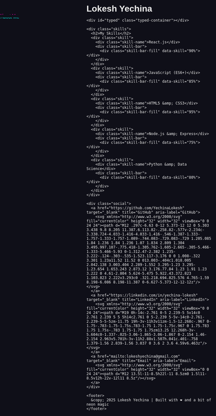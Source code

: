 <!DOCTYPE html>
<html lang="en">
<head>
<meta charset="UTF-8" />
<meta name="viewport" content="width=device-width, initial-scale=1" />
<title>Lokesh Yechina | About Me</title>
<style>
  /* Basic Reset */
  * {
    margin: 0;
    padding: 0;
    box-sizing: border-box;
  }
  html, body {
    height: 100%;
    font-family: 'Poppins', sans-serif;
    background: #0f0f18;
    color: #eee;
    overflow-x: hidden;
  }

  /* Neon glowing gradient background with subtle animation */
  body {
    background: linear-gradient(270deg, #0f0f18, #150024, #0f0f18);
    background-size: 600% 600%;
    animation: gradientBG 15s ease infinite;
  }
  @keyframes gradientBG {
    0% {background-position: 0% 50%;}
    50% {background-position: 100% 50%;}
    100% {background-position: 0% 50%;}
  }

  /* Container */
  .container {
    max-width: 900px;
    margin: 3rem auto;
    padding: 2rem 3rem;
    background: rgba(20, 0, 40, 0.75);
    border-radius: 20px;
    box-shadow: 0 0 15px 5px #9400ff88, inset 0 0 25px #7a00ff88;
  }

  /* Title with neon glow */
  h1 {
    font-size: 3rem;
    font-weight: 900;
    text-align: center;
    margin-bottom: 1rem;
    position: relative;
    color: #e600ff;
    animation: neonGlow 2s ease-in-out infinite alternate;
  }
  @keyframes neonGlow {
    0% {
      text-shadow:
        0 0 5px #ff00de,
        0 0 10px #ff00de,
        0 0 20px #ff00de,
        0 0 40px #ff00de;
      color: #ff00de;
    }
    100% {
      text-shadow:
        0 0 20px #ff6eff,
        0 0 30px #ff6eff,
        0 0 40px #ff6eff,
        0 0 60px #ff6eff;
      color: #ff6eff;
    }
  }

  /* Glitch effect for subtitle */
  .glitch {
    position: relative;
    color: #fff;
    font-weight: 900;
    font-size: 2rem;
    text-align: center;
    margin-bottom: 2rem;
  }
  .glitch::before, .glitch::after {
    content: attr(data-text);
    position: absolute;
    left: 0;
    width: 100%;
    overflow: hidden;
    clip: rect(0, 900px, 0, 0);
  }
  .glitch::before {
    animation: glitchTop 2s infinite linear alternate-reverse;
    color: #ff00c8;
    z-index: -1;
  }
  .glitch::after {
    animation: glitchBottom 2s infinite linear alternate-reverse;
    color: #00fff7;
    z-index: -2;
  }
  @keyframes glitchTop {
    0% {
      clip: rect(0, 900px, 5px, 0);
      transform: translate(-2px, -2px);
    }
    50% {
      clip: rect(2px, 900px, 8px, 0);
      transform: translate(2px, 2px);
    }
    100% {
      clip: rect(0, 900px, 5px, 0);
      transform: translate(-2px, -2px);
    }
  }
  @keyframes glitchBottom {
    0% {
      clip: rect(10px, 900px, 15px, 0);
      transform: translate(2px, 2px);
    }
    50% {
      clip: rect(12px, 900px, 18px, 0);
      transform: translate(-2px, -2px);
    }
    100% {
      clip: rect(10px, 900px, 15px, 0);
      transform: translate(2px, 2px);
    }
  }

  /* Typed text container */
  .typed-container {
    font-size: 1.2rem;
    margin: 1rem auto 2rem;
    max-width: 600px;
    text-align: center;
    line-height: 1.5;
    color: #ddd;
    min-height: 80px;
    font-family: 'Courier New', Courier, monospace;
    border-left: 2px solid #ff33cc;
    padding-left: 10px;
    white-space: pre-wrap;
  }

  /* Animated Skill bars */
  .skills {
    margin-top: 2rem;
  }
  .skills h2 {
    color: #ff4dff;
    text-align: center;
    margin-bottom: 1rem;
    font-weight: 700;
    text-shadow: 0 0 10px #ff00ffaa;
  }
  .skill {
    margin: 1rem 0;
  }
  .skill-name {
    font-weight: 700;
    margin-bottom: 0.3rem;
  }
  .skill-bar {
    background: #2e004f;
    border-radius: 15px;
    overflow: hidden;
  }
  .skill-bar-fill {
    height: 20px;
    width: 0;
    background: linear-gradient(90deg, #ff00cc, #6600ff);
    box-shadow: 0 0 15px #ff00ccaa;
    border-radius: 15px;
    transition: width 1.5s ease-in-out;
  }

  /* Social icons */
  .social {
    text-align: center;
    margin-top: 3rem;
  }
  .social a {
    display: inline-block;
    margin: 0 15px;
    text-decoration: none;
    color: #ff33cc;
    font-size: 2rem;
    transition: transform 0.3s ease, color 0.3s ease;
    filter: drop-shadow(0 0 5px #ff33cc);
  }
  .social a:hover {
    color: #ffffff;
    transform: scale(1.3) rotate(10deg);
    filter: drop-shadow(0 0 20px #ff33cc);
  }

  /* Footer */
  footer {
    margin-top: 3rem;
    text-align: center;
    color: #880088aa;
    font-style: italic;
    font-size: 0.9rem;
  }

  /* Responsive */
  @media (max-width: 600px) {
    h1 {
      font-size: 2.2rem;
    }
    .skills {
      max-width: 100%;
      padding: 0 1rem;
    }
    .typed-container {
      font-size: 1rem;
      padding: 0 1rem;
    }
  }
</style>
</head>
<body>

  <div class="container">
    <h1>Lokesh Yechina</h1>
    <div class="glitch" data-text="About Me"></div>

    <div id="typed" class="typed-container"></div>

    <div class="skills">
      <h2>My Skills</h2>
      <div class="skill">
        <div class="skill-name">React.js</div>
        <div class="skill-bar">
          <div class="skill-bar-fill" data-skill="90%"></div>
        </div>
      </div>
      <div class="skill">
        <div class="skill-name">JavaScript (ES6+)</div>
        <div class="skill-bar">
          <div class="skill-bar-fill" data-skill="85%"></div>
        </div>
      </div>
      <div class="skill">
        <div class="skill-name">HTML5 &amp; CSS3</div>
        <div class="skill-bar">
          <div class="skill-bar-fill" data-skill="95%"></div>
        </div>
      </div>
      <div class="skill">
        <div class="skill-name">Node.js &amp; Express</div>
        <div class="skill-bar">
          <div class="skill-bar-fill" data-skill="75%"></div>
        </div>
      </div>
      <div class="skill">
        <div class="skill-name">Python &amp; Data Science</div>
        <div class="skill-bar">
          <div class="skill-bar-fill" data-skill="80%"></div>
        </div>
      </div>
    </div>

    <div class="social">
      <a href="https://github.com/YechinaLokesh" target="_blank" title="GitHub" aria-label="GitHub">
        <svg xmlns="http://www.w3.org/2000/svg" fill="currentColor" height="32" width="32" viewBox="0 0 24 24"><path d="M12 .297c-6.63 0-12 5.373-12 12 0 5.303 3.438 9.8 8.205 11.387.6.113.82-.258.82-.577v-2.234c-3.338.724-4.033-1.416-4.033-1.416-.546-1.387-1.333-1.757-1.333-1.757-1.089-.744.083-.729.083-.729 1.205.085 1.84 1.236 1.84 1.236 1.07 1.834 2.809 1.304 3.495.997.107-.775.418-1.305.762-1.605-2.665-.305-5.466-1.333-5.466-5.93 0-1.312.47-2.382 1.235-3.222-.124-.303-.535-1.523.117-3.176 0 0 1.008-.322 3.301 1.23a11.52 11.52 0 013.003-.404c1.018.005 2.042.138 3.003.404 2.289-1.552 3.295-1.23 3.295-1.23.654 1.653.243 2.873.12 3.176.77.84 1.23 1.91 1.23 3.222 0 4.61-2.804 5.624-5.475 5.922.43.372.823 1.103.823 2.222v3.293c0 .321.218.694.825.576 4.765-1.59 8.198-6.086 8.198-11.387 0-6.627-5.373-12-12-12z"/></svg>
      </a>
      <a href="https://linkedin.com/in/yechina-lokesh" target="_blank" title="LinkedIn" aria-label="LinkedIn">
        <svg xmlns="http://www.w3.org/2000/svg" fill="currentColor" height="32" width="32" viewBox="0 0 24 24"><path d="M19 0h-14c-2.761 0-5 2.239-5 5v14c0 2.761 2.239 5 5 5h14c2.761 0 5-2.239 5-5v-14c0-2.761-2.239-5-5-5zm-11.75 19h-3v-11h3v11zm-1.5-12.268c-.967 0-1.75-.783-1.75-1.75s.783-1.75 1.75-1.75c.967 0 1.75.783 1.75 1.75s-.783 1.75-1.75 1.75zm13.25 12.268h-3v-5.604c0-1.337-.025-3.06-1.865-3.06-1.867 0-2.154 1.46-2.154 2.963v5.701h-3v-11h2.88v1.507h.041c.401-.758 1.379-1.56 2.839-1.56 3.037 0 3.6 2 3.6 4.59v6.463z"/></svg>
      </a>
      <a href="mailto:lokeshyechina@gmail.com" target="_blank" title="Email" aria-label="Email">
        <svg xmlns="http://www.w3.org/2000/svg" fill="currentColor" height="32" width="32" viewBox="0 0 24 24"><path d="M12 13.5l-11-8.5h22l-11 8.5zm0 1.5l11-8.5v12h-22v-12l11 8.5z"/></svg>
      </a>
    </div>

    <footer>
      &copy; 2025 Lokesh Yechina | Built with ❤️ and a bit of neon magic
    </footer>
  </div>

  <script>
    // Typed text effect for About Me
    const typedText = `I'm Lokesh Yechina, a passionate Computer Science & Engineering student specializing in Data Science and Web Development. 
Skilled in React.js, JavaScript, Python, and designing sleek, user-friendly interfaces. 
Always eager to learn new technologies and solve complex problems with clean, efficient code. 
Currently exploring AI, machine learning, and modern front-end frameworks. 
Let's build something amazing together!`;

    const typedContainer = document.getElementById('typed');
    let idx = 0;
    let speed = 40; // typing speed in ms

    function typeWriter() {
      if (idx < typedText.length) {
        if (typedText[idx] === '\n') {
          typedContainer.innerHTML += '<br />';
        } else {
          typedContainer.innerHTML += typedText.charAt(idx);
        }
        idx++;
        setTimeout(typeWriter, speed);
      }
    }
    typeWriter();

    // Animate skill bars on scroll into view
    function animateSkills() {
      const skillFills = document.querySelectorAll('.skill-bar-fill');
      skillFills.forEach(bar => {
        const skillPercent = bar.getAttribute('data-skill');
        bar.style.width = skillPercent;
      });
    }

    document.addEventListener('DOMContentLoaded', animateSkills);
  </script>

</body>
</html>
